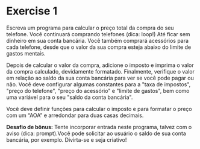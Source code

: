 # Exercise 1

Escreva um programa para calcular o preço total da compra do seu telefone. Você continuará comprando telefones (dica: loop!) Até ficar sem dinheiro em sua conta bancária. Você também comprará acessórios para cada telefone, desde que o valor da sua compra esteja abaixo do limite de gastos mentais.

Depois de calcular o valor da compra, adicione o imposto e imprima o valor da compra calculado, devidamente formatado.
Finalmente, verifique o valor em relação ao saldo da sua conta bancária para ver se você pode pagar ou não.
Você deve configurar algumas constantes para a "taxa de impostos", "preço do telefone", "preço do acessório" e "limite de gastos", bem como uma variável para o seu "saldo da conta bancária".

Você deve definir funções para calcular o imposto e para formatar o preço com um “AOA” e arredondar para duas casas decimais.

**Desafio de bônus:** Tente incorporar entrada neste programa, talvez com o aviso (dica: prompt).Você pode solicitar ao usuário o saldo de sua conta bancária, por exemplo. Divirta-se e seja criativo!
